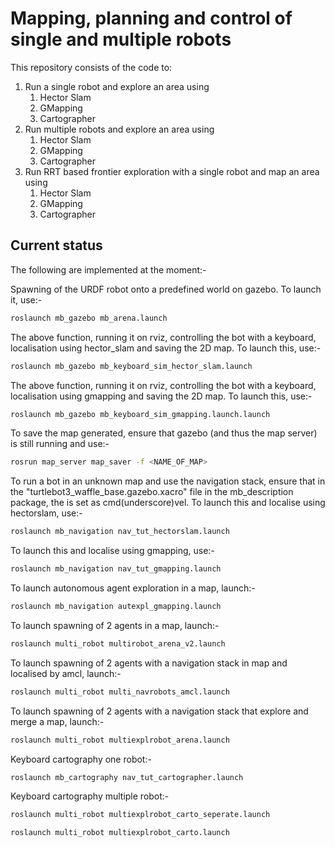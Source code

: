 # Mapping, planning and control of single and multiple robots

This repository consists of the code to:

1. Run a single robot and explore an area using 
	1.	Hector Slam
	2. GMapping
	3. Cartographer
2. Run multiple robots and explore an area using 
	1. Hector Slam
	2. GMapping
	3. Cartographer
3. Run RRT based frontier exploration with a single robot and map an area using 
	1. Hector Slam
	2. GMapping
	3. Cartographer


## Current status
The following are implemented at the moment:-

Spawning of the URDF robot onto a predefined world on gazebo. To launch it, use:-
```bash
roslaunch mb_gazebo mb_arena.launch
```

The above function, running it on rviz, controlling the bot with a keyboard, localisation using hector_slam and saving the 2D map. To launch this, use:- 
```bash
roslaunch mb_gazebo mb_keyboard_sim_hector_slam.launch
``` 

The above function, running it on rviz, controlling the bot with a keyboard, localisation using gmapping and saving the 2D map. To launch this, use:- 
```bash
roslaunch mb_gazebo mb_keyboard_sim_gmapping.launch.launch
```

To save the map generated, ensure that gazebo (and thus the map server) is still running and use:-
```bash
rosrun map_server map_saver -f <NAME_OF_MAP>
```

To run a bot in an unknown map and use the navigation stack, ensure that in the "turtlebot3_waffle_base.gazebo.xacro" file in the mb_description package, the <commandTopic> is set as cmd(underscore)vel. To launch this and localise using hectorslam, use:-
```bash 
roslaunch mb_navigation nav_tut_hectorslam.launch
```

To launch this and localise using gmapping, use:-
```bash 
roslaunch mb_navigation nav_tut_gmapping.launch
```

To launch autonomous agent exploration in a map, launch:- 
```bash
roslaunch mb_navigation autexpl_gmapping.launch
```

To launch spawning of 2 agents in a map, launch:- 
```bash
roslaunch multi_robot multirobot_arena_v2.launch
```

To launch spawning of 2 agents with a navigation stack in map and localised by amcl, launch:- 
```bash
roslaunch multi_robot multi_navrobots_amcl.launch
```

To launch spawning of 2 agents with a navigation stack that explore and merge a map, launch:- 
```bash
roslaunch multi_robot multiexplrobot_arena.launch
```

Keyboard cartography one robot:- 
```bash
roslaunch mb_cartography nav_tut_cartographer.launch
```

Keyboard cartography multiple robot:- 
```bash
roslaunch multi_robot multiexplrobot_carto_seperate.launch
```
```bash
roslaunch multi_robot multiexplrobot_carto.launch
```


